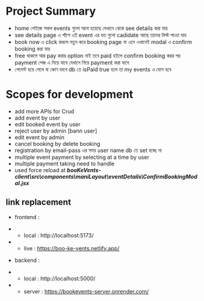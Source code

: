 # Project Summary

- home পেইজে সকল events গুলো আনা হয়েছে যেখানে থেকে see details করা যায়
- see details page এ পাঁশে এই event এর যত গুলো cadidate আছে তাদের লিস্ট পাও্যা যায়
- book now এ click করলে নতুন করে booking page না এনে এখানেই modal এ confirm booking করা যায়
- free থাকলে আর pay করার option নাই তবে paid হইলে confirm booking করর পর payment পেজ এ নিয়ে যাবে যেখানে গিয়ে payment করা যাবে
- পেমেন্ট হয়ে গেলে বা কোণ ভাবে db তে isPaid true হলে তা my events এ যোগ হবে

# Scopes for development

- add more APIs for Crud
- add event by user
- edit booked event by user
- reject user by admin [bann user]
- edit event by admin
- cancel booking by delete booking
- registration by email-pass এর সময় user name db তে set হচ্ছে না
- multiple event payment by selecting at a time by user
- multiple payment taking need to handle
- used force reload at **_booKeVents-client\src\components\maniLayout\eventDetails\ConfirmBookingModal.jsx_**

## link replacement

- frontend :
- - local : http://localhost:5173/
- - live : https://boo-ke-vents.netlify.app/

- backend :
- - local : http://localhost:5000/
- - server : https://bookevents-server.onrender.com/
